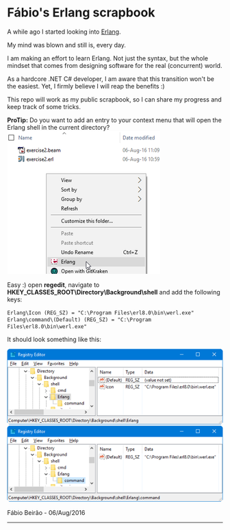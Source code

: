 # Fábio's Erlang scrapbook

A while ago I started looking into [Erlang](https://www.erlang.org/).

My mind was blown and still is, every day.

I am making an effort to learn Erlang. Not just the syntax, but the whole mindset that comes from designing software for the real (concurrent) world.

As a hardcore .NET C# developer, I am aware that this transition won't be the easiest. Yet, I firmly believe I will reap the benefits :)

This repo will work as my public scrapbook, so I can share my progress and keep track of some tricks.

**ProTip:**
Do you want to add an entry to your context menu that will open the Erlang shell in the current directory? 
![Erlang in the context menu](imgs/erlangContextMenu.png)

Easy :) open **regedit**, navigate to **HKEY_CLASSES_ROOT\Directory\Background\shell** and add the following keys:

```
Erlang\Icon (REG_SZ) = "C:\Program Files\erl8.0\bin\werl.exe"
Erlang\command\(Default) (REG_SZ) = "C:\Program Files\erl8.0\bin\werl.exe"
```

It should look something like this:

![Regedit](imgs/erlangContextMenu_regedit1.png)
![Regedit](imgs/erlangContextMenu_regedit2.png)

Fábio Beirão - 06/Aug/2016

---